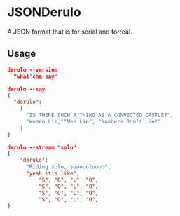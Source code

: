# JSONDerulo

A JSON format that is for serial and forreal.


## Usage

```JSON
derulo --version
  "what'cha say"

derulo --say
{
  "derulo":
    [ 
      "IS THERE SUCH A THING AS A CONNECTED CASTLE?",
      "Women Lie,""Men Lie", "Numbers Don’t Lie!"
    ]
}

derulo --stream "solo"
{
    "derulo":
      "Riding solo, soooooloooo",
      "yeah it's like",
          "S", "O", "L", "O",
          "S", "O", "L", "O",
          "S", "O", "L", "O",
          "S", "O", "L", "O",
}

```
